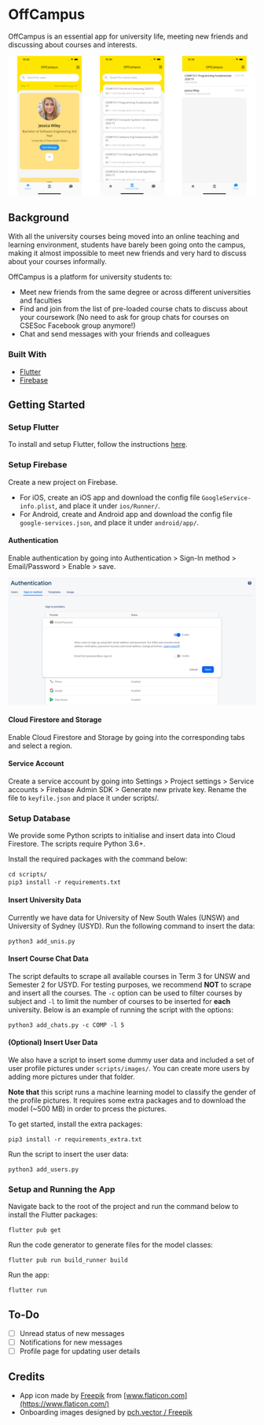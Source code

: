 # OffCampus

OffCampus is an essential app for university life, meeting new friends and discussing about courses and interests.

![OffCampus screenshots](images/screenshots.png)

## Background

With all the university courses being moved into an online teaching and learning environment, students have barely been going onto the campus, making it almost impossible to meet new friends and very hard to discuss about your courses informally.

OffCampus is a platform for university students to:

- Meet new friends from the same degree or across different universities and faculties
- Find and join from the list of pre-loaded course chats to discuss about your coursework (No need to ask for group chats for courses on CSESoc Facebook group anymore!)
- Chat and send messages with your friends and colleagues

### Built With

- [Flutter](https://flutter.dev/)
- [Firebase](https://firebase.google.com/)

## Getting Started

### Setup Flutter

To install and setup Flutter, follow the instructions [here](https://flutter.dev/docs/get-started/install).

### Setup Firebase

Create a new project on Firebase.

- For iOS, create an iOS app and download the config file `GoogleService-info.plist`, and place it under `ios/Runner/`. 
- For Android, create and Android app and download the config file `google-services.json`, and place it under `android/app/`.

#### Authentication

Enable authentication by going into Authentication > Sign-In method > Email/Password > Enable > save.

![Firebase authentication setup](images/firebase_auth.png)

#### Cloud Firestore and Storage

Enable Cloud Firestore and Storage by going into the corresponding tabs and select a region.

#### Service Account

Create a service account by going into Settings > Project settings > Service accounts > Firebase Admin SDK > Generate new private key. Rename the file to `keyfile.json` and place it under scripts/.

### Setup Database

We provide some Python scripts to initialise and insert data into Cloud Firestore. The scripts require Python 3.6+. 

Install the required packages with the command below:

    cd scripts/
    pip3 install -r requirements.txt

#### Insert University Data

Currently we have data for University of New South Wales (UNSW) and University of Sydney (USYD). Run the following command to insert the data:

    python3 add_unis.py

#### Insert Course Chat Data

The script defaults to scrape all available courses in Term 3 for UNSW and Semester 2 for USYD. For testing purposes, we recommend __NOT__ to scrape and insert all the courses. The `-c` option can be used to filter courses by subject and `-l` to limit the number of courses to be inserted for __each__ university. Below is an example of running the script with the options:

    python3 add_chats.py -c COMP -l 5

#### (Optional) Insert User Data

We also have a script to insert some dummy user data and included a set of user profile pictures under `scripts/images/`. You can create more users by adding more pictures under that folder.

__Note that__ this script runs a machine learning model to classify the gender of the profile pictures. It requires some extra packages and to download the model (~500 MB) in order to prcess the pictures.

To get started, install the extra packages:

    pip3 install -r requirements_extra.txt

Run the script to insert the user data:

    python3 add_users.py

### Setup and Running the App

Navigate back to the root of the project and run the command below to install the Flutter packages:

    flutter pub get

Run the code generator to generate files for the model classes:

    flutter pub run build_runner build

Run the app:

    flutter run

## To-Do

- [ ] Unread status of new messages
- [ ] Notifications for new messages
- [ ] Profile page for updating user details

## Credits

- App icon made by [Freepik](https://www.flaticon.com/authors/freepik) from [www.flaticon.com](https://www.flaticon.com/)
- Onboarding images designed by [pch.vector / Freepik](http://www.freepik.com)
